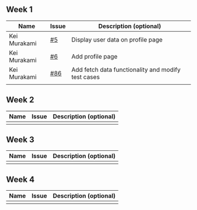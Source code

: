 ## Week 1

| Name         | Issue                                                         | Description (optional)                             |
|--------------|---------------------------------------------------------------|----------------------------------------------------|
| Kei Murakami | [#5](https://github.com/sopra-fs24-group-6/Client/issues/5)   | Display user data on profile page                  |
| Kei Murakami | [#6](https://github.com/sopra-fs24-group-6/Client/issues/6)   | Add profile page                                   |
| Kei Murakami | [#86](https://github.com/sopra-fs24-group-6/Server/issues/86) | Add fetch data functionality and modify test cases |
|  |  |                                                    |


## Week 2

| Name         | Issue                                                         | Description (optional) |
|--------------|---------------------------------------------------------------|------------------------|
|  |  |                        |

## Week 3

| Name         | Issue                                                         | Description (optional) |
|--------------|---------------------------------------------------------------|------------------------|
|  |  |                        |

## Week 4

| Name         | Issue                                                         | Description (optional) |
|--------------|---------------------------------------------------------------|------------------------|
|  |  |                        |
